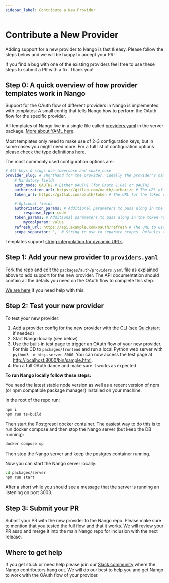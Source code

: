 ```yaml
---
sidebar_label: Contribute a New Provider
---
```


# Contribute a New Provider

Adding support for a new provider to Nango is fast & easy. Please follow the steps below and we will be happy to accept your PR!

If you find a bug with one of the existing providers feel free to use these steps to submit a PR with a fix. Thank you!

## Step 0: A quick overview of how provider templates work in Nango

Support for the OAuth flow of different providers in Nango is implemented with templates: A small config that tells Nango how to perform the OAuth flow for the specific provider.

All templates of Nango live in a single file called [providers.yaml](https://nango.dev/oauth-providers) in the server package. [More about YAML here](https://yaml.org/).

Most templates only need to make use of 2-3 configuration keys, but in some cases you might need more.
For a full list of configuration options please check the [type definitions here](https://github.com/NangoHQ/Nango/blob/master/packages/auth/lib/models.ts).

The most commonly used configuration options are:

```yaml
# All keys & slugs use lowercase and snake_case
provider_slug: # Shorthand for the provider, ideally the provider's name. Must be unique.
    # Mandatory fields
    auth_mode: OAUTH2 # Either OAUTH1 (for OAuth 1.0a) or OAUTH2
    authorization_url: https://gitlab.com/oauth/authorize # The URL of the authorization page for the OAuth service
    token_url: https://gitlab.com/oauth/token # The URL for the token request

    # Optional fields
    authorization_params: # Additional parameters to pass along in the authorization step
        response_type: code
    token_params: # Additional parameters to pass along in the token request
        mycoolparam: value
    refresh_url: https://api.example.com/oauth/refresh # The URL to use for refreshing the access token, if different from token_url
    scope_separator: ',' # String to use to separate scopes. Defaults to ' ' (1 space) if not provided
```

Templates support [string interpolation for dynamic URLs](./reference/configuration.md#connection-config).

## Step 1: Add your new provider to `providers.yaml`

Fork the repo and edit the `packages/auth/providers.yaml` file as explained above to add support for the new provider. The API documentation should contain all the details you need on the OAuth flow to complete this step.

[We are here](https://nango.dev/slack) if you need help with this.

## Step 2: Test your new provider

To test your new provider:

1. Add a provider config for the new provider with the CLI (see [Quickstart](quickstart.md) if needed)
2. Start Nango locally (see below)
3. Use the built-in test page to trigger an OAuth flow of your new provider. For this CD to `packages/frontend` and run a local Python web server with `python3 -m http.server 8000`. You can now access the test page at [http://localhost:8000/bin/sample.html](http://localhost:8000/bin/sample.html).
4. Run a full OAuth dance and make sure it works as expected

**To run Nango locally follow these steps:**

You need the latest stable node version as well as a recent version of npm (or npm compatible package manager) installed on your machine.

In the root of the repo run:

```bash
npm i
npm run ts-build
```

Then start the Postgresql docker container. The easiest way to do this is to run docker compose and then stop the Nango server (but keep the DB running):

```bash
docker compose up
```

Then stop the Nango server and keep the postgres container running.

Now you can start the Nango server locally:

```bash
cd packages/server
npm run start
```

After a short while you should see a message that the server is running an listening on port 3003.

## Step 3: Submit your PR

Submit your PR with the new provider to the Nango repo. Please make sure to mention that you tested the full flow and that it works. We will review your PR asap and merge it into the main Nango repo for inclusion with the next release.

## Where to get help

If you get stuck or need help please join our [Slack community](https://nango.dev/slack) where the Nango contributors hang out. We will do our best to help you and get Nango to work with the OAuth flow of your provider.
